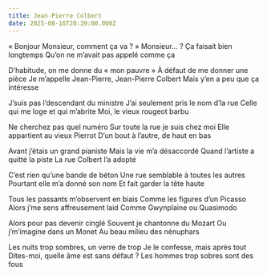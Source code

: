 ```yaml
---
title: Jean-Pierre Colbert
date: 2025-08-16T20:39:00.000Z
---
```

« Bonjour Monsieur, comment ça va ? »
Monsieur… ?
Ça faisait bien longtemps
Qu’on ne m’avait pas appelé comme ça

D’habitude, on me donne du « mon pauvre »
À défaut de me donner une pièce
Je m’appelle Jean-Pierre, Jean-Pierre Colbert
Mais y’en a peu que ça intéresse

J’suis pas l’descendant du ministre
J’ai seulement pris le nom d’la rue
Celle qui me loge et qui m’abrite
Moi, le vieux rougeot barbu

Ne cherchez pas quel numéro
Sur toute la rue je suis chez moi
Elle appartient au vieux Pierrot
D’un bout à l’autre, de haut en bas

Avant j’étais un grand pianiste
Mais la vie m’a désaccordé
Quand l’artiste a quitté la piste
La rue Colbert l’a adopté

C’est rien qu’une bande de béton
Une rue semblable à toutes les autres
Pourtant elle m’a donné son nom
Et fait garder la tête haute

Tous les passants m’observent en biais
Comme les figures d’un Picasso
Alors j’me sens affreusement laid
Comme Gwynplaine ou Quasimodo

Alors pour pas devenir cinglé
Souvent je chantonne du Mozart
Ou j’m’imagine dans un Monet
Au beau milieu des nénuphars

Les nuits trop sombres, un verre de trop
Je le confesse, mais après tout
Dites-moi, quelle âme est sans défaut ?
Les hommes trop sobres sont des fous